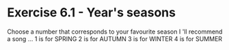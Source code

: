 # Exercise 6.1 - Year's seasons

Choose a number that corresponds to your favourite season
I 'll recommend a song ... 
 1 is for SPRING
 2 is for AUTUMN
 3 is for WINTER
 4 is for SUMMER